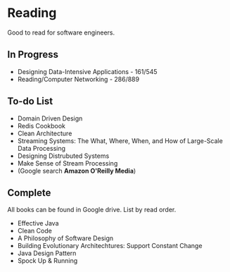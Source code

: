 # Reading
Good to read for software engineers.

## In Progress
- Designing Data-Intensive Applications - 161/545
- Reading/Computer Networking - 286/889

## To-do List
  - Domain Driven Design
  - Redis Cookbook
  - Clean Architecture
  - Streaming Systems: The What, Where, When, and How of Large-Scale Data Processing
  - Designing Distrubuted Systems
  - Make Sense of Stream Processing
  - (Google search **Amazon O'Reilly Media**)

## Complete
All books can be found in Google drive. List by read order.
- Effective Java
- Clean Code
- A Philosophy of Software Design
- Building Evolutionary Architechtures: Support Constant Change
- Java Design Pattern
- Spock Up & Running
